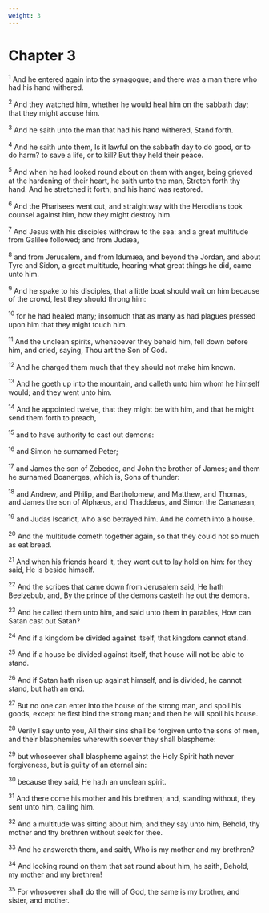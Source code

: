 ```yaml
---
weight: 3
---
```


# Chapter 3

<sup>1</sup> And he entered again into the synagogue; and there was a man there who had his hand withered. 

<sup>2</sup> And they watched him, whether he would heal him on the sabbath day; that they might accuse him. 

<sup>3</sup> And he saith unto the man that had his hand withered, Stand forth. 

<sup>4</sup> And he saith unto them, Is it lawful on the sabbath day to do good, or to do harm? to save a life, or to kill? But they held their peace. 

<sup>5</sup> And when he had looked round about on them with anger, being grieved at the hardening of their heart, he saith unto the man, Stretch forth thy hand. And he stretched it forth; and his hand was restored. 

<sup>6</sup> And the Pharisees went out, and straightway with the Herodians took counsel against him, how they might destroy him. 

<sup>7</sup> And Jesus with his disciples withdrew to the sea: and a great multitude from Galilee followed; and from Judæa, 

<sup>8</sup> and from Jerusalem, and from Idumæa, and beyond the Jordan, and about Tyre and Sidon, a great multitude, hearing what great things he did, came unto him. 

<sup>9</sup> And he spake to his disciples, that a little boat should wait on him because of the crowd, lest they should throng him: 

<sup>10</sup> for he had healed many; insomuch that as many as had plagues pressed upon him that they might touch him. 

<sup>11</sup> And the unclean spirits, whensoever they beheld him, fell down before him, and cried, saying, Thou art the Son of God. 

<sup>12</sup> And he charged them much that they should not make him known. 

<sup>13</sup> And he goeth up into the mountain, and calleth unto him whom he himself would; and they went unto him. 

<sup>14</sup> And he appointed twelve, that they might be with him, and that he might send them forth to preach, 

<sup>15</sup> and to have authority to cast out demons: 

<sup>16</sup> and Simon he surnamed Peter; 

<sup>17</sup> and James the son of Zebedee, and John the brother of James; and them he surnamed Boanerges, which is, Sons of thunder: 

<sup>18</sup> and Andrew, and Philip, and Bartholomew, and Matthew, and Thomas, and James the son of Alphæus, and Thaddæus, and Simon the Cananæan, 

<sup>19</sup> and Judas Iscariot, who also betrayed him. And he cometh into a house. 

<sup>20</sup> And the multitude cometh together again, so that they could not so much as eat bread. 

<sup>21</sup> And when his friends heard it, they went out to lay hold on him: for they said, He is beside himself. 

<sup>22</sup> And the scribes that came down from Jerusalem said, He hath Beelzebub, and, By the prince of the demons casteth he out the demons. 

<sup>23</sup> And he called them unto him, and said unto them in parables, How can Satan cast out Satan? 

<sup>24</sup> And if a kingdom be divided against itself, that kingdom cannot stand. 

<sup>25</sup> And if a house be divided against itself, that house will not be able to stand. 

<sup>26</sup> And if Satan hath risen up against himself, and is divided, he cannot stand, but hath an end. 

<sup>27</sup> But no one can enter into the house of the strong man, and spoil his goods, except he first bind the strong man; and then he will spoil his house. 

<sup>28</sup> Verily I say unto you, All their sins shall be forgiven unto the sons of men, and their blasphemies wherewith soever they shall blaspheme: 

<sup>29</sup> but whosoever shall blaspheme against the Holy Spirit hath never forgiveness, but is guilty of an eternal sin: 

<sup>30</sup> because they said, He hath an unclean spirit. 

<sup>31</sup> And there come his mother and his brethren; and, standing without, they sent unto him, calling him. 

<sup>32</sup> And a multitude was sitting about him; and they say unto him, Behold, thy mother and thy brethren without seek for thee. 

<sup>33</sup> And he answereth them, and saith, Who is my mother and my brethren? 

<sup>34</sup> And looking round on them that sat round about him, he saith, Behold, my mother and my brethren! 

<sup>35</sup> For whosoever shall do the will of God, the same is my brother, and sister, and mother. 



